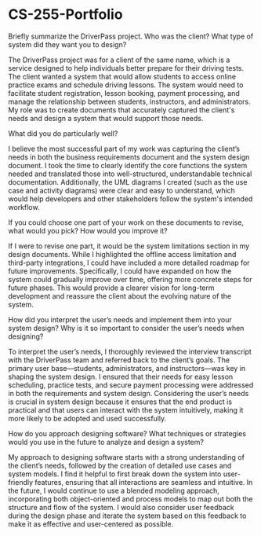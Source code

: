 # CS-255-Portfolio

Briefly summarize the DriverPass project. Who was the client? What type of system did they want you to design?

The DriverPass project was for a client of the same name, which is a service designed to help individuals better prepare for their driving tests. The client wanted a system that would allow students to access online practice exams and schedule driving lessons. The system would need to facilitate student registration, lesson booking, payment processing, and manage the relationship between students, instructors, and administrators. My role was to create documents that accurately captured the client's needs and design a system that would support those needs.


What did you do particularly well?

I believe the most successful part of my work was capturing the client’s needs in both the business requirements document and the system design document. I took the time to clearly identify the core functions the system needed and translated those into well-structured, understandable technical documentation. Additionally, the UML diagrams I created (such as the use case and activity diagrams) were clear and easy to understand, which would help developers and other stakeholders follow the system's intended workflow.


If you could choose one part of your work on these documents to revise, what would you pick? How would you improve it?

If I were to revise one part, it would be the system limitations section in my design documents. While I highlighted the offline access limitation and third-party integrations, I could have included a more detailed roadmap for future improvements. Specifically, I could have expanded on how the system could gradually improve over time, offering more concrete steps for future phases. This would provide a clearer vision for long-term development and reassure the client about the evolving nature of the system.


How did you interpret the user’s needs and implement them into your system design? Why is it so important to consider the user’s needs when designing?

To interpret the user’s needs, I thoroughly reviewed the interview transcript with the DriverPass team and referred back to the client’s goals. The primary user base—students, administrators, and instructors—was key in shaping the system design. I ensured that their needs for easy lesson scheduling, practice tests, and secure payment processing were addressed in both the requirements and system design. Considering the user’s needs is crucial in system design because it ensures that the end product is practical and that users can interact with the system intuitively, making it more likely to be adopted and used successfully.


How do you approach designing software? What techniques or strategies would you use in the future to analyze and design a system?

My approach to designing software starts with a strong understanding of the client’s needs, followed by the creation of detailed use cases and system models. I find it helpful to first break down the system into user-friendly features, ensuring that all interactions are seamless and intuitive. In the future, I would continue to use a blended modeling approach, incorporating both object-oriented and process models to map out both the structure and flow of the system. I would also consider user feedback during the design phase and iterate the system based on this feedback to make it as effective and user-centered as possible.
